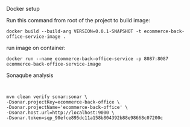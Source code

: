 Docker setup


Run this command from root of the project to build image:

```console
docker build --build-arg VERSION=0.0.1-SNAPSHOT -t ecommerce-back-office-service-image .
```


run image on container:

```console
docker run --name ecommerce-back-office-service -p 8087:8087 ecommerce-back-office-service-image
```

Sonaqube analysis

```console


mvn clean verify sonar:sonar \
-Dsonar.projectKey=ecommerce-back-office \
-Dsonar.projectName='ecommerce-back-office' \
-Dsonar.host.url=http://localhost:9000 \
-Dsonar.token=sqp_90efce895dc11a158b804392b88e98668c07200c

```
